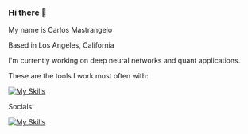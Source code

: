 ### Hi there 👋

My name is Carlos Mastrangelo

Based in Los Angeles, California

I'm currently working on deep neural networks and quant applications.

These are the tools I work most often with:

[![My Skills](https://skillicons.dev/icons?i=py,postgres,docker,kubernetes,django,aws)](https://skillicons.dev)

Socials:

[![My Skills](https://skillicons.dev/icons?i=discord,twitter)](https://skillicons.dev)

<!--
**cmastrangelo/cmastrangelo** is a ✨ _special_ ✨ repository because its `README.md` (this file) appears on your GitHub profile.

Here are some ideas to get you started:

- 🔭 I’m currently working on ...
- 🌱 I’m currently learning ...
- 👯 I’m looking to collaborate on ...
- 🤔 I’m looking for help with ...
- 💬 Ask me about ...
- 📫 How to reach me: ...
- 😄 Pronouns: ...
- ⚡ Fun fact: ...
-->
